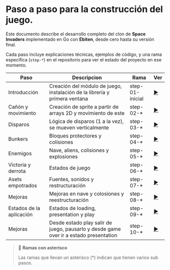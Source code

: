 # Paso a paso para la construcción del juego.
Este documento describe el desarrollo completo del clon de **Space Invaders** implementado en Go con **Ebiten**, desde cero hasta su versión final.

Cada paso incluye explicaciones técnicas, ejemplos de código, y una rama específica (`step-*`) en el repositorio para ver el estado del proyecto en ese momento.

|Paso|Descripcion|Rama|Ver|
|----|-----------|----|---|
|Introducción|Creación del módulo de juego, instalación de la librería y primera ventana | step-01-inicial|[▶️](./1_introduccion.md)|
|Cañón y movimiento|Creación de sprite a partir de arrays 2D y movimiento de este | step-02-*|[▶️](./4_canon_y_movimiento.md)|
|Disparos|Lógica de disparos (1 a la vez), se mueven verticalmente| step-03-*|[▶️](./5_disparos.md)|
|Bunkers|Bloques protectores y colisiones| step-04-*|[▶️](./6_bunker.md)|
|Enemigos|Nave, aliens, colisiones y explosiones| step-05-*|[▶️](./7_enemigos.md)|
|Victoria y derrota|Estados de juego| step-06-*|[▶️](./8_victoria_y_derrota.md)|
|Asets empotrados|Fuentes, sonidos y restructuración| step-07-*|[▶️](./9_mejoras_adicionales.md)|
|Mejoras|Mejoras en nave y colosiones y reestructuración| step-08-*|[▶️](./10_mejoras.md)|
|Estados de la aplicación|Estados de loading, presentation y play| step-09-*|[▶️](./11_estados_aplicacion.md)|
|Mejoras|Desde estado play salir de juego, pausarlo y desde game over ir a estado presentation| step-10-*|[▶️](./12_mejoras_2.md)|


> 🔔 **Ramas con asterisco**
>
> Las ramas que llevan un asterisco (*) indican que tienen varios sub pasos.



